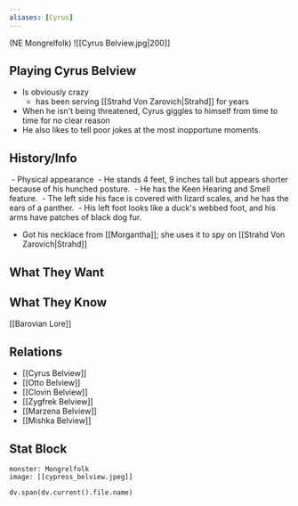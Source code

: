 ```yaml
---
aliases: [Cyrus]
---
```

(NE Mongrelfolk)
![[Cyrus Belview.jpg|200]]
## Playing Cyrus Belview
- Is obviously crazy
	- has been serving [[Strahd Von Zarovich|Strahd]] for years
- When he isn't being threatened, Cyrus giggles to himself from time to time for no clear reason
- He also likes to tell poor jokes at the most inopportune moments.

## History/Info
 - Physical appearance
	 - He stands 4 feet, 9 inches tall but appears shorter because of his hunched posture.
	 - He has the Keen Hearing and Smell feature.
	 - The left side his face is covered with lizard scales, and he has the ears of a panther.
	 - His left foot looks like a duck's webbed foot, and his arms have patches of black dog fur.
- Got his necklace from [[Morgantha]]; she uses it to spy on [[Strahd Von Zarovich|Strahd]]

## What They Want

## What They Know
[[Barovian Lore]]

## Relations
- [[Cyrus Belview]]
- [[Otto Belview]]
- [[Clovin Belview]]
- [[Zygfrek Belview]]
- [[Marzena Belview]]
- [[Mishka Belview]]

## Stat Block

```statblock
monster: Mongrelfolk
image: [[cypress_belview.jpeg]]
```

```dataviewjs
dv.span(dv.current().file.name)
```
